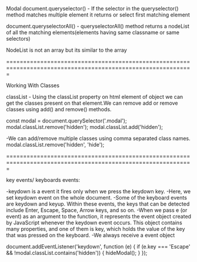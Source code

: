 Modal
document.queryselector() - If the selector in the queryselector() method matches multiple element it returns or select first matching element

document.queryselectorAll() - queryselectorAll() method returns a nodeList of all the matching elements(elements having same classname or same selectors)

NodeList is not an array but its similar to the array

=============================================================================================================

Working With Classes

classList - Using the classList property on html element of object we can get the classes present on that element.We can remove add or remove classes using add() and remove() methods.

const modal = document.querySelector('.modal');
modal.classList.remove('hidden');
modal.classList.add('hidden');

-We can add/remove multiple classes using comma separated class names.
modal.classList.remove('hidden', 'hide');

=============================================================================================================

key events/ keyboards events:

-keydown is a event it fires only when we press the keydown key.
-Here, we set keydown event on the whole document.
-Some of the keyboard events are keydown and keyup. Within these events, the keys that can be detected include Enter, Escape, Space, Arrow keys, and so on.
-When we pass e (or event) as an argument to the function, it represents the event object created by JavaScript whenever the keydown event occurs. This object contains many properties, and one of them is key, which holds the value of the key that was pressed on the keyboard.
-We always receive a event object

document.addEventListener('keydown', function (e) {
if (e.key === 'Escape' && !modal.classList.contains('hidden')) {
hideModal();
}
});
